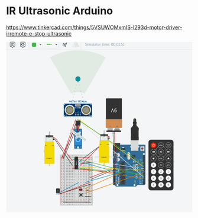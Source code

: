 # IR Ultrasonic Arduino

https://www.tinkercad.com/things/5VSUWOMxmIS-l293d-motor-driver-irremote-e-stop-ultrasonic

![.](./L293D_IRremote_estop_ultrasonic.gif)